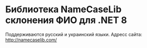 Библиотека NameCaseLib склонения ФИО для .NET 8
==================

Поддерживаются русский и украинский языки.
Адресс сайта: http://namecaselib.com/